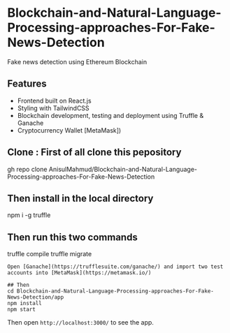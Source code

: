 # Blockchain-and-Natural-Language-Processing-approaches-For-Fake-News-Detection



Fake news detection using Ethereum Blockchain

## Features
-  Frontend built on React.js
-  Styling with TailwindCSS
-  Blockchain development, testing and deployment using Truffle & Ganache
-  Cryptocurrency Wallet [MetaMask])


## Clone : First of all clone this pepository 
gh repo clone AnisulMahmud/Blockchain-and-Natural-Language-Processing-approaches-For-Fake-News-Detection

## Then install in the local directory 
npm i -g truffle

## Then run this two commands
truffle compile
truffle migrate
```
Open [Ganache](https://trufflesuite.com/ganache/) and import two test accounts into [MetaMask](https://metamask.io/)

## Then 
cd Blockchain-and-Natural-Language-Processing-approaches-For-Fake-News-Detection/app
npm install
npm start
```
Then open `http://localhost:3000/` to see the app.

